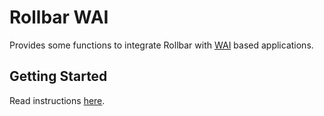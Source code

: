 # Rollbar WAI

Provides some functions to integrate Rollbar with
[WAI](http://hackage.haskell.org/package/wai) based applications.

## Getting Started

Read instructions [here](../README.md).
